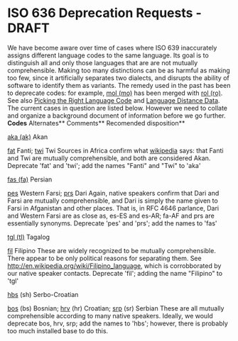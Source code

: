 # ISO 636 Deprecation Requests - DRAFT

We have become aware over time of cases where ISO 639 inaccurately assigns
different language codes to the same language. Its goal is to distinguish all
and only those languages that are are not mutually comprehensible. Making too
many distinctions can be as harmful as making too few, since it artificially
separates two dialects, and disrupts the ability of software to identify them as
variants. The remedy used in the past has been to deprecate codes: for example,
[mol (mo)](http://www.sil.org/iso639-3/documentation.asp?id=mol) has been merged
with [rol (ro)](http://www.sil.org/iso639-3/documentation.asp?id=rol). See also
[Picking the Right Language
Code](../../../index/cldr-spec/picking-the-right-language-code.md) and [Language
Distance Data](languagedistance.md).
The current cases in question are listed below. However we need to collate and
organize a background document of information before we go further.
**Codes**
Alternates**
Comments**
Recomended disposition**

[aka (ak)](http://www.sil.org/iso639-3/documentation.asp?id=aka) Akan

[fat](http://www.sil.org/iso639-3/documentation.asp?id=fat) Fanti;
[twi](http://www.sil.org/iso639-3/documentation.asp?id=twi) Twi
Sources in Africa confirm what
[wikipedia](http://en.wikipedia.org/wiki/Akan_language) says: that Fanti and Twi
are mutually comprehensible, and both are considered Akan. Deprecate 'fat' and
'twi'; add the names "Fanti" and "Twi" to 'aka'

[fas (fa)](http://www.sil.org/iso639-3/documentation.asp?id=fas) Persian

[pes](http://www.sil.org/iso639-3/documentation.asp?id=pes) Western Farsi;
[prs](http://www.sil.org/iso639-3/documentation.asp?id=prs) Dari
Again, native speakers confirm that Dari and Farsi are mutually comprehensible,
and Dari is simply the name given to Farsi in Afganistan and other places. That
is, in RFC 4646 parlance, Dari and Western Farsi are as close as, es-ES and
es-AR; fa-AF and prs are essentially synonyms.
Deprecate 'pes' and 'prs'; add the names to 'fas'

[tgl (tl)](goog_1243893892557) Tagalog

[fil](http://www.sil.org/iso639-3/documentation.asp?id=fil) Filipino
These are widely recognized to be mutually comprehensible. There appear to be
only political reasons for separating them. See
<http://en.wikipedia.org/wiki/Filipino_language>, which is corrobborated by our
native speaker contacts.
Deprecate 'fil'; adding the name "Filipino" to 'tgl'

[hbs](http://www.sil.org/iso639-3/documentation.asp?id=hbs) (sh) Serbo-Croatian

[bos](http://www.sil.org/iso639-3/documentation.asp?id=bos) (bs) Bosnian;
[hrv](http://www.sil.org/iso639-3/documentation.asp?id=hrv) (hr) Croatian;
[srp](http://www.sil.org/iso639-3/documentation.asp?id=srp) (sr) Serbian
These are all mutually comprehensible according to many native speakers.
Ideally, we would deprecate bos, hrv, srp; add the names to 'hbs'; however,
there is probably too much installed base to do this.
